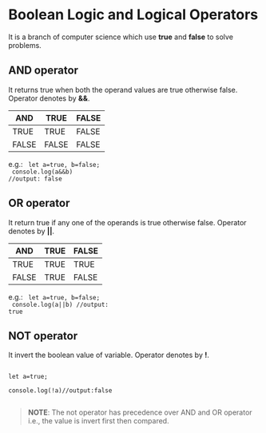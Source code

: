 # Boolean Logic and Logical Operators

It is a branch of computer science which use **true** and **false** to solve problems.

## AND operator

It returns true when both the operand values are true otherwise false. Operator denotes by **&&**.

| AND   | TRUE  | FALSE |
| ----- | ----- | ----- |
| TRUE  | TRUE  | FALSE |
| FALSE | FALSE | FALSE |

e.g.: <code>
let a=true, b=false; <br/>
console.log(a&&b) //output: false </code>

## OR operator

It return true if any one of the operands is true otherwise false. Operator denotes by **||**.

| AND   | TRUE | FALSE |
| ----- | ---- | ----- |
| TRUE  | TRUE | TRUE  |
| FALSE | TRUE | FALSE |

e.g.: <code>
let a=true, b=false; <br/>
console.log(a||b) //output: true </code>

## NOT operator

It invert the boolean value of variable. Operator denotes by **!**.

<code>
let a=true; <br/>
console.log(!a)//output:false

</code>

>**NOTE**: The not operator has precedence over AND and OR operator i.e., the value is invert first then compared.
